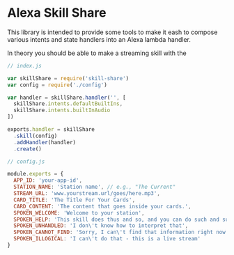 # Alexa Skill Share

This library is intended to provide some tools to make it eash to compose various intents and state handlers into an Alexa lambda handler.

In theory you should be able to make a streaming skill with the

```js
// index.js

var skillShare = require('skill-share')
var config = require('./config')

var handler = skillShare.handler('', [
  skillShare.intents.defaultBuiltIns,
  skillShare.intents.builtInAudio
])

exports.handler = skillShare
  .skill(config)
  .addHandler(handler)
  .create()
```

```js
// config.js

module.exports = {
  APP_ID: 'your-app-id',
  STATION_NAME: 'Station name', // e.g., "The Current"
  STREAM_URL: 'www.yourstream.url/goes/here.mp3',
  CARD_TITLE: 'The Title For Your Cards',
  CARD_CONTENT: 'The content that goes inside your cards.',
  SPOKEN_WELCOME: 'Welcome to your station',
  SPOKEN_HELP: 'This skill does thus and so, and you can do such and such',
  SPOKEN_UNHANDLED: 'I don\'t know how to interpret that',
  SPOKEN_CANNOT_FIND: 'Sorry, I can\'t find that information right now',
  SPOKEN_ILLOGICAL: 'I can\'t do that - this is a live stream'
}

